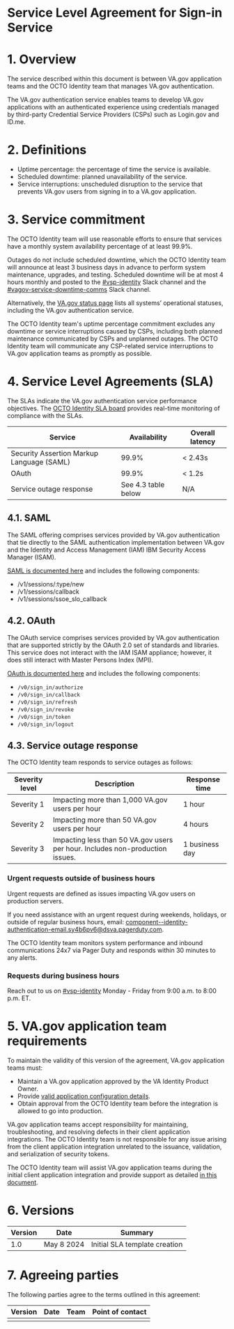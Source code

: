 # Service Level Agreement for Sign-in Service

# 1. Overview

The service described within this document is between VA.gov application teams and the OCTO Identity team that manages VA.gov authentication.

The VA.gov authentication service enables teams to develop VA.gov applications with an authenticated experience using credentials managed by third-party Credential Service Providers (CSPs) such as Login.gov and ID.me.

# 2. Definitions

- Uptime percentage: the percentage of time the service is available.
- Scheduled downtime: planned unavailability of the service.
- Service interruptions: unscheduled disruption to the service that prevents VA.gov users from signing in to a VA.gov application.

# 3. Service commitment

The OCTO Identity team will use reasonable efforts to ensure that services have a monthly system availability percentage of at least 99.9%.

Outages do not include scheduled downtime, which the OCTO Identity team will announce at least 3 business days in advance to perform system maintenance, upgrades, and testing. Scheduled downtime will be at most 4 hours monthly and posted to the [#vsp-identity](https://dsva.slack.com/archives/CSFV4QTKN) Slack channel and the [#vagov-service-downtime-comms](https://dsva.slack.com/archives/C069DLXRSCC) Slack channel.

Alternatively, the [VA.gov status page](https://vagov.statuspage.io/) lists all systems’ operational statuses, including the VA.gov authentication service.

The OCTO Identity team's uptime percentage commitment excludes any downtime or service interruptions caused by CSPs, including both planned maintenance communicated by CSPs and unplanned outages. The OCTO Identity team will communicate any CSP-related service interruptions to VA.gov application teams as promptly as possible.

# 4. Service Level Agreements (SLA)

The SLAs indicate the VA.gov authentication service performance objectives. The [OCTO Identity SLA board](https://app.ddog-gov.com/sb/f327ad72-c02a-11ec-a50a-da7ad0900007-362c45ef5fa19681357160069be8e92b) provides real-time monitoring of compliance with the SLAs.

| Service | Availability | Overall latency |
| --- | --- | --- |
| Security Assertion Markup Language (SAML) | 99.9% | < 2.43s |
| OAuth | 99.9% | < 1.2s |
| Service outage response | See 4.3 table below | N/A |

## 4.1. SAML

The SAML offering comprises services provided by VA.gov authentication that tie directly to the SAML authentication implementation between VA.gov and the Identity and Access Management (IAM) IBM Security Access Manager (ISAM).

[SAML is documented here](https://github.com/department-of-veterans-affairs/vets-api/blob/master/app/controllers/v1/sessions_controller.rb) and includes the following components:

- /v1/sessions/:type/new
- /v1/sessions/callback
- /v1/sessions/ssoe_slo_callback

## 4.2. OAuth

The OAuth service comprises services provided by VA.gov authentication that are supported strictly by the OAuth 2.0 set of standards and libraries. This service does not interact with the IAM ISAM appliance; however, it does still interact with Master Persons Index (MPI).

[OAuth is documented here](https://github.com/department-of-veterans-affairs/vets-api/blob/master/app/controllers/v0/sign_in_controller.rb) and includes the following components:

- `/v0/sign_in/authorize`
- `/v0/sign_in/callback`
- `/v0/sign_in/refresh`
- `/v0/sign_in/revoke`
- `/v0/sign_in/token`
- `/v0/sign_in/logout`

## 4.3. Service outage response

The OCTO Identity team responds to service outages as follows:

| Severity level | Description | Response time |
| --- | --- | --- |
| Severity 1 | Impacting more than 1,000 VA.gov users per hour | 1 hour |
| Severity 2 | Impacting more than 50 VA.gov users per hour | 4 hours |
| Severity 3 | Impacting less than 50 VA.gov users per hour. Includes non-production issues. | 1 business day |

### Urgent requests outside of business hours

Urgent requests are defined as issues impacting VA.gov users on production servers.

If you need assistance with an urgent request during weekends, holidays, or outside of regular business hours, email: [component--identity-authentication-email.sy4b6pv6@dsva.pagerduty.com](mailto:component--identity-authentication-email.sy4b6pv6@dsva.pagerduty.com).

The OCTO Identity team monitors system performance and inbound communications 24x7 via Pager Duty and responds within 30 minutes to any alerts.

### Requests during business hours

Reach out to us on [#vsp-identity](https://dsva.slack.com/archives/CSFV4QTKN) Monday - Friday from 9:00 a.m. to 8:00 p.m. ET.

# 5. VA.gov application team requirements

To maintain the validity of this version of the agreement, VA.gov application teams must:

- Maintain a VA.gov application approved by the VA Identity Product Owner.
- Provide [valid application configuration details](https://github.com/department-of-veterans-affairs/va.gov-team/blob/master/products/identity/Products/Sign-In%20Service/Engineering%20Docs/configuration/client_config.md).
- Obtain approval from the OCTO Identity team before the integration is allowed to go into production.

VA.gov application teams accept responsibility for maintaining, troubleshooting, and resolving defects in their client application integrations. The OCTO Identity team is not responsible for any issue arising from the client application integration unrelated to the issuance, validation, and serialization of security tokens.

The OCTO Identity team will assist VA.gov application teams during the initial client application integration and provide support as detailed [in this document](https://github.com/department-of-veterans-affairs/va.gov-team/blob/master/products/identity/Support%20Process/identity-resources-for-authentication-support.md).

# 6. Versions

| Version | Date | Summary |
| --- | --- | --- |
| 1.0 | May 8 2024 | Initial SLA template creation |

# 7. Agreeing parties

The following parties agree to the terms outlined in this agreement:

| Version | Date | Team | Point of contact |
| --- | --- | --- | --- |
|  |  |  |  |
